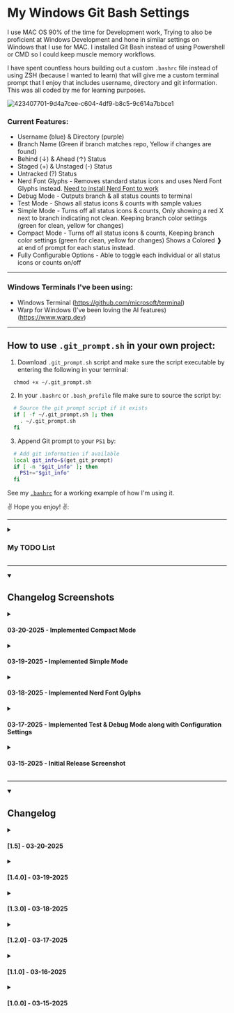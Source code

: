 # My Windows Git Bash Settings

I use MAC OS 90% of the time for Development work, Trying to also be proficient at Windows Development and hone in similar settings on Windows that I use for MAC. I installed Git Bash instead of using Powershell or CMD so I could keep muscle memory workflows. 

I have spent countless hours building out a custom `.bashrc` file instead of using ZSH (because I wanted to learn) that will give me a custom terminal prompt that I enjoy that includes username, directory and git information. This was all coded by me for learning purposes.

![423407701-9d4a7cee-c604-4df9-b8c5-9c614a7bbce1](https://github.com/user-attachments/assets/ad47bb31-b6af-4f9e-b9bb-407091d2a699)

### Current Features:
- Username (blue) & Directory (purple)
- Branch Name (Green if branch matches repo, Yellow if changes are found)
- Behind (↓) & Ahead (↑) Status
- Staged (+) & Unstaged (-) Status
- Untracked (?) Status
- Nerd Font Glyphs - Removes standard status icons and uses Nerd Font Glyphs instead. [Need to install Nerd Font to work](https://www.nerdfonts.com/#home)
- Debug Mode - Outputs branch & all status counts to terminal
- Test Mode - Shows all status icons & counts with sample values
- Simple Mode - Turns off all status icons & counts, Only showing a red X next to branch indicating not clean. Keeping branch color settings (green for clean, yellow for changes)
- Compact Mode - Turns off all status icons & counts, Keeping branch color settings (green for clean, yellow for changes) Shows a Colored ❱ at end of prompt for each status instead.
- Fully Configurable Options - Able to toggle each individual or all status icons or counts on/off

---

### Windows Terminals I've been using:
- Windows Terminal (https://github.com/microsoft/terminal)
- Warp for Windows (I've been loving the AI features) (https://www.warp.dev)

---

## How to use `.git_prompt.sh` in your own project:

1)  Download `.git_prompt.sh` script and make sure the script executable by entering the following in your terminal: 

```console
  chmod +x ~/.git_prompt.sh
```

2) In your `.bashrc` or `.bash_profile` file make sure to source the script by:

```bash
  # Source the git prompt script if it exists
  if [ -f ~/.git_prompt.sh ]; then
    . ~/.git_prompt.sh
  fi
```
3) Append Git prompt to your `PS1` by:

```bash
  # Add git information if available
  local git_info=$(get_git_prompt)
  if [ -n "$git_info" ]; then
    PS1+="$git_info"
  fi
```

See my [`.bashrc`](https://github.com/nesalot/windows_bash/blob/main/.bashrc) for a working example of how I'm using it. 

:v: Hope you enjoy! :v::

---

<details>
  <summary><h3>My TODO List</h3></summary>

- [X] Separate Prompt Logic to be more modular
  - [X] Move Git Logic to it's own shell script
  - [X] Update .bashrc to only include basic logic
  - [X] Source any extra logic and append to PS1
- [X] Move Staged Changes inside parentheses
- [X] Move Untracked Changes inside parentheses
- [X] De Clutter visually when multiple cases are true (color code better? Or better separation?)
- [X] Configuration Section - Make all colors, symbols and individual status configurable, Will make it easy to maintain and change values
  - [ ] Configuration in `.basrc` to change username and directory color
  - [ ] Configuration in `.bashrc` to toggle which standard non git options you want to show
  - [X] Colors - Remove hard coded colors in `.git_prompt` main code, replace with variables that are configured at top
  - [X] Status Symbols - Remove hard coded status symbols in `.git_prompt`, replace with variables that are configured at top 
  - [X] Show Status on/off Toggle - Create config at top of `.git_prompt` to show/hide individual status
  - [X] Create a `Test Mode` config in `.git_prompt` that will allow me to turn everything on for testing, all status will show even if none are true. 
  - [X] Create a `Debug Mode` in `.git_prompt` config that will output the count of each status 
- [X] Implement Nerd Font Icons
  - [X] Add Config to toggle these on/off OR use standard ↑ ↓ icons
  - [ ] Add more Nerd Icon sets to pick from (Group 1, Group 2, Group 3)
- [X] Expand Color Options (Had 3, now have 7)
- [X] Replace variable names with more descriptive names (ex: `prompt_components` vs. `git_info`)
- [X] Add detailed comments to explain each part/section for others
- [ ] Play around with Background Color option vs no background and colored letters
- [X] Add a Simple Mode Setting that will turn off all status Icons & Counts, Only show a red X next to branch indicating not clean. Still keep the basic two color setting for green for clean, yellow for not clean with red X. 
- [X] Add an option with compact mode to show Colored > at end of prompt for each status.

  
</details>

---

<details open>
<summary><h2>Changelog Screenshots</h2></summary>

<details>
<summary><h4>03-20-2025 - Implemented Compact Mode</h4></summary>
  
![2025-03-20 23_42_44-Window](https://github.com/user-attachments/assets/038ae228-c4d0-443d-ac2a-c77fd0c20590)<br>Screenshot of `COMPACT_MODE` Setting that will turn off all status Icons & Counts, Shows a Colored ❱ at end of prompt for each status.
</details>

<details>
<summary><h4>03-19-2025 - Implemented Simple Mode</h4></summary>
  
![2025-03-19 22_05_13-Window](https://github.com/user-attachments/assets/5dd904b4-11ad-40ae-821e-ef0fb589b2ce)<br>Screenshot of `SIMPLE_MODE` Setting that will turn off all status Icons & Counts, Only show a red X next to branch indicating not clean. Still keeping the basic two color setting for green for clean, yellow for not clean.
</details>

<details>
<summary><h4>03-18-2025 - Implemented Nerd Font Gylphs</h4></summary>
 
![2025-03-18 05_54_29-Window](https://github.com/user-attachments/assets/cb8d44a0-515f-49cc-a4df-dcdfde661684)<br>Screenshot of Nerd Font Glyphs set, plan to add more glyph sets to choose from

</details>

<details>
<summary><h4>03-17-2025 - Implemented Test & Debug Mode along with Configuration Settings</h4></summary>

![2025-03-17 03_59_02-Window](https://github.com/user-attachments/assets/f3c3c5c5-f0ab-4f4c-a2b3-241e6c40236c)<br>Screenshot of `DEBUG_MODE` & `TEST_MODE` turn on not inside a git branch, `DEBUG_MODE` echos out status variable values to the terminal while `TEST_MODE` sets up fake variable values to test all status so you don't have to recreate each scenario

<br>

![2025-03-17 04_00_23-Window](https://github.com/user-attachments/assets/9d4a7cee-c604-4df9-b8c5-9c614a7bbce1)<br>Screenshot of `DEBUG_MODE` turned on but `TEST_MODE` turn off inside a working git branch, Green branch name = no changes found, yellow branch name means changes found with included status for each found

<br>

![2025-03-17 04_01_20- git_prompt sh - Cursor](https://github.com/user-attachments/assets/252a98d2-3b24-43d7-b01b-63e7ab2cd677)<br>Screenshot of work done today to create and separate configuration options from implementation logic

</details>

<details>
<summary><h4>03-15-2025 - Initial Release Screenshot</h4></summary>
  
![2025-03-15 07_22_58-proficient - Google Search](https://github.com/user-attachments/assets/510fc541-d91e-4019-a5ea-6a4ae32a5715)<br>Screenshot of Current WIP Bash Prompt showing several cases for testing

</details>

</details>

---

<details open>
<summary><h2>Changelog</h2></summary>

<details>
<summary><h4>[1.5] - 03-20-2025</h4></summary>

### Added
- Implemented `COMPACT_MODE` Setting that will turn off all status Icons & Counts, Still keeping the basic two color branch name setting (green for clean, yellow for not clean)
- Created `COMPACT_MODE` config option to toggle mode on/off
- In `COMPACT_MODE` Shows a Colored ❱ at end of prompt for each status.

</details>

<details>
<summary><h4>[1.4.0] - 03-19-2025</h4></summary>

### Added
- Implemented `SIMPLE_MODE` Setting that will turn off all status Icons & Counts, Still keeping the basic two color branch name setting (green for clean, yellow for not clean)
- Created `SIMPLE_MODE` config option to toggle mode on/off
- In `SIMPLE_MODE` since all status Icons & Counts were gone, added a Red "X" on right side of branch name when there is branch changes to visually see your not in sync.

</details>

<details>
<summary><h4>[1.3.0] - 03-18-2025</h4></summary>

### Added
- Implemented Nerd Font Glyphs
- Created config to toggle Nerd Fonts Glyphs on/off vs. standard icons

</details>

<details>
<summary><h4>[1.2.0] - 03-17-2025</h4></summary>

Today was a big day! :fire: Added/Changed a lot with the below progress. 

### Added
- **Added Configurability**
  - Added dedicated configuration section with clear header comments for easy modification
  - Separated configuration options from implementation logic
  - Added `Show Status` toggle config to turn each status on/off
  - Added `SHOW_COUNTS` toggle to control displaying numeric values vs. symbols only
  - Added `DEBUG_MODE` that outputs all variables to stderr for troubleshooting
  - Implemented `TEST_MODE` with configurable test values for easy visual testing
- **Reorganized & Improved Code Structure**
  - Grouped related functionality together for better code organization
  - Added detailed comments explaining purpose of each section
  - Improved spacing between status components for better readability
  - Created consistent formatting approach using helper functions
- **Added Color Options**
  - Expanded color definitions beyond the original green/yellow/blue
  - Added distinct colors for different repository states
  - Implemented consistent color application logic based on repo status
  - Changed color assignments to ensure each git status has a unique color
### Changed
- **Improved Status Display**
  - Fixed issue with staged/untracked indicators appearing outside parentheses
  - Removed confusing `DIVERGED_SYMBOL` in favor of separate ahead/behind indicators
- **Enhanced Maintainability**
  - Replaced generic variable names with more descriptive ones (`prompt_components` vs. `git_info`)
  - Implemented array-based approach for cleaner string building
  - Standardized error handling and redirection across git command
- **Improved Performance**
  - Added conditional execution for expensive remote status checks
  - Implemented early return for directories not under git control
  - Reduced redundant command executions
 
</details>

<details>
<summary><h4>[1.1.0] - 03-16-2025</h4></summary>
  
### Added
- Added "On" before branch name if found

### Changed
- Separated prompt logic to be more modular
- Moved Git Logic to it's own shell script called `.git_prompt`
- Updated `.bashrc` to only include basic logic
- Source `.git_prompt` and append to PS1
- Moved Staged Changes inside branch parentheses
- Moved Untracked changes inside branch parentheses

</details>

<details>
<summary><h4>[1.0.0] - 03-15-2025</h4></summary>
  
### Initial Release

</details>

</details>
